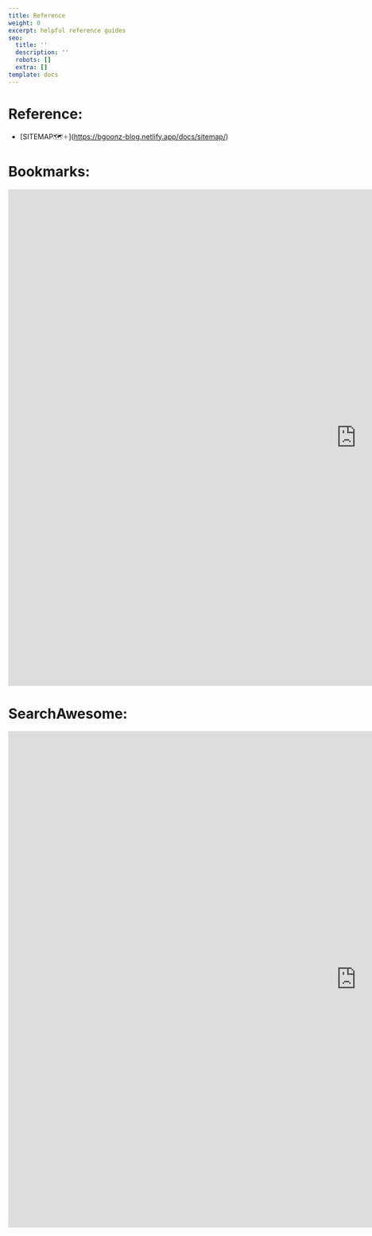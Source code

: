 ```yaml
---
title: Reference
weight: 0
excerpt: helpful reference guides
seo:
  title: ''
  description: ''
  robots: []
  extra: []
template: docs
---
```


# Reference:

-   [SITEMAP🗺🟈]\(https://bgoonz-blog.netlify.app/docs/sitemap/)

# Bookmarks:

<iframe src="https://bgoonz-bookmarks.netlify.app/" height="1000px" width="1400px" scrolling="yes" frameborder="no" loading="lazy" allowtransparency="true" allowfullscreen="true"  frameborder="0" allow="accelerometer; autoplay; clipboard-write;  encrypted-media; gyroscope; picture-in-picture" allowfullscreen></iframe>

# SearchAwesome:

<iframe src="https://search-awesome.vercel.app/" height="1000px" width="1400px" scrolling="yes" frameborder="no" loading="lazy" allowtransparency="true" allowfullscreen="true"  frameborder="0" allow="accelerometer; autoplay; clipboard-write;  encrypted-media; gyroscope; picture-in-picture" allowfullscreen></iframe>
